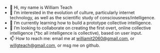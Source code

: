 - 👋 Hi, my name is William Teach
- 👀 I’m interested in the evolution of culture, particularly internet technology, as well as the scientific study of consciousness/intelligence.
- 🌱 I’m currently learning how to build a prototype collective intelligence.
- 💞️ I’m looking to collaborate on creating the first overt, online collective intelligence (*bc all intelligence is collective), based on user input.
- 📫 How to reach me: email me at williamit2060@gmail.com, or willgteach@gmail.com, or msg me on github.

<!---
williamit2060/williamit2060 is a ✨ special ✨ repository because its `README.md` (this file) appears on your GitHub profile.
You can click the Preview link to take a look at your changes.
--->
